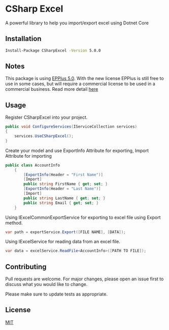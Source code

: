 # CSharp Excel

A powerful library to help you import/export excel using Dotnet Core

## Installation

```bash
Install-Package CSharpExcel -Version 5.0.0
```

## Notes

This package is using [EPPlus 5.0](https://github.com/EPPlusSoftware/EPPlus). With the new license EPPlus is still free to use in some cases, but will require a commercial license to be used in a commercial business. Read more detail [here](https://www.epplussoftware.com/en/LicenseOverview)

## Usage

Register CSharpExcel into your project.
```c#
public void ConfigureServices(IServiceCollection services)
{
	services.UseCSharpExcel();
}
```
Create your model and use ExportInfo Attribute for exporting, Import Attribute for importing
```c#
public class AccountInfo
    {
        [ExportInfo(Header = "First Name")]
        [Import]
        public string FirstName { get; set; }
        [ExportInfo(Header = "Last Name")]
        [Import]
        public string LastName { get; set; }
        public string Email { get; set; }
    }
```
Using IExcelCommonExportService for exporting to excel file using Export method.
```c#
var path = exportService.Export([FILE NAME], [DATA]);
```
Using IExcelService for reading data from an excel file.
```c#
var data = excelService.ReadFile<AccountInfo>([PATH TO FILE]);
```

## Contributing
Pull requests are welcome. For major changes, please open an issue first to discuss what you would like to change.

Please make sure to update tests as appropriate.

## License
[MIT](https://choosealicense.com/licenses/mit/)
